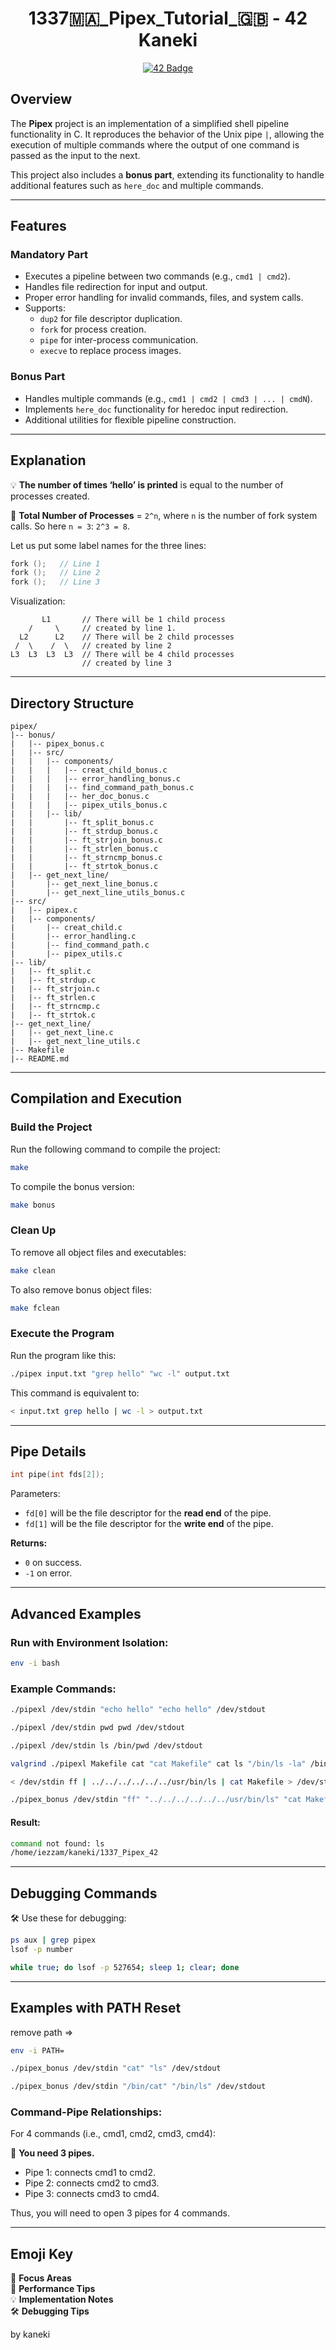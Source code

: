 
<h1 align="center">1337🇲🇦_Pipex_Tutorial_🇬🇧 - 42 Kaneki</h1>
<p align="center">
  <a href="https://github.com/KanekiEzz/1337_Pipex_42">
    <img src="https://raw.githubusercontent.com/KanekiEzz/kaneki_badges/refs/heads/main/pipexm.png" alt="42 Badge">
  </a>
</p>


## Overview

The **Pipex** project is an implementation of a simplified shell pipeline functionality in C. It reproduces the behavior of the Unix pipe `|`, allowing the execution of multiple commands where the output of one command is passed as the input to the next.

This project also includes a **bonus part**, extending its functionality to handle additional features such as `here_doc` and multiple commands.

---

## Features

### Mandatory Part

- Executes a pipeline between two commands (e.g., `cmd1 | cmd2`).
- Handles file redirection for input and output.
- Proper error handling for invalid commands, files, and system calls.
- Supports:
  - `dup2` for file descriptor duplication.
  - `fork` for process creation.
  - `pipe` for inter-process communication.
  - `execve` to replace process images.

### Bonus Part

- Handles multiple commands (e.g., `cmd1 | cmd2 | cmd3 | ... | cmdN`).
- Implements `here_doc` functionality for heredoc input redirection.
- Additional utilities for flexible pipeline construction.

---

## Explanation

💡 **The number of times ‘hello’ is printed** is equal to the number of processes created. 

🎯 **Total Number of Processes** = `2^n`, where `n` is the number of fork system calls. So here `n = 3`: 
`2^3 = 8`.  

Let us put some label names for the three lines:

```c
fork ();   // Line 1
fork ();   // Line 2
fork ();   // Line 3
```

Visualization:
```
       L1       // There will be 1 child process 
    /     \     // created by line 1.
  L2      L2    // There will be 2 child processes
 /  \    /  \   // created by line 2
L3  L3  L3  L3  // There will be 4 child processes 
                // created by line 3
```

---

## Directory Structure

```
pipex/
|-- bonus/
|   |-- pipex_bonus.c
|   |-- src/
|   |   |-- components/
|   |   |   |-- creat_child_bonus.c
|   |   |   |-- error_handling_bonus.c
|   |   |   |-- find_command_path_bonus.c
|   |   |   |-- her_doc_bonus.c
|   |   |   |-- pipex_utils_bonus.c
|   |   |-- lib/
|   |       |-- ft_split_bonus.c
|   |       |-- ft_strdup_bonus.c
|   |       |-- ft_strjoin_bonus.c
|   |       |-- ft_strlen_bonus.c
|   |       |-- ft_strncmp_bonus.c
|   |       |-- ft_strtok_bonus.c
|   |-- get_next_line/
|       |-- get_next_line_bonus.c
|       |-- get_next_line_utils_bonus.c
|-- src/
|   |-- pipex.c
|   |-- components/
|       |-- creat_child.c
|       |-- error_handling.c
|       |-- find_command_path.c
|       |-- pipex_utils.c
|-- lib/
|   |-- ft_split.c
|   |-- ft_strdup.c
|   |-- ft_strjoin.c
|   |-- ft_strlen.c
|   |-- ft_strncmp.c
|   |-- ft_strtok.c
|-- get_next_line/
|   |-- get_next_line.c
|   |-- get_next_line_utils.c
|-- Makefile
|-- README.md
```

---

## Compilation and Execution

### Build the Project

Run the following command to compile the project:

```bash
make
```

To compile the bonus version:

```bash
make bonus
```

### Clean Up

To remove all object files and executables:

```bash
make clean
```

To also remove bonus object files:

```bash
make fclean
```

### Execute the Program

Run the program like this:

```bash
./pipex input.txt "grep hello" "wc -l" output.txt
```

This command is equivalent to:

```bash
< input.txt grep hello | wc -l > output.txt
```

---

## Pipe Details

```c
int pipe(int fds[2]);
```

Parameters:

- `fd[0]` will be the file descriptor for the **read end** of the pipe.
- `fd[1]` will be the file descriptor for the **write end** of the pipe.

**Returns:**
- `0` on success.
- `-1` on error.

---

## Advanced Examples

### Run with Environment Isolation:

```bash
env -i bash
```

### Example Commands:

```bash
./pipexl /dev/stdin "echo hello" "echo hello" /dev/stdout
```

```bash
./pipexl /dev/stdin pwd pwd /dev/stdout
```

```bash
./pipexl /dev/stdin ls /bin/pwd /dev/stdout
```

```bash
valgrind ./pipexl Makefile cat "cat Makefile" cat ls "/bin/ls -la" /bin/ls/cat /dev/stdout
```

```bash
< /dev/stdin ff | ../../../../../../usr/bin/ls | cat Makefile > /dev/stdout
```

```bash
./pipex_bonus /dev/stdin "ff" "../../../../../../usr/bin/ls" "cat Makefile" /dev/stdout
```

#### Result:

```bash
command not found: ls
/home/iezzam/kaneki/1337_Pipex_42
```

---

## Debugging Commands

🛠️ Use these for debugging:

```bash
ps aux | grep pipex
lsof -p number

while true; do lsof -p 527654; sleep 1; clear; done
```

---

## Examples with PATH Reset

remove path => 
```bash
env -i PATH= 
```
```bash
./pipex_bonus /dev/stdin "cat" "ls" /dev/stdout
```
```bash
./pipex_bonus /dev/stdin "/bin/cat" "/bin/ls" /dev/stdout
```
### Command-Pipe Relationships:

For 4 commands (i.e., cmd1, cmd2, cmd3, cmd4):

🎯 **You need 3 pipes.**
- Pipe 1: connects cmd1 to cmd2.
- Pipe 2: connects cmd2 to cmd3.
- Pipe 3: connects cmd3 to cmd4.

Thus, you will need to open 3 pipes for 4 commands.

---

## Emoji Key

🎯 **Focus Areas**  
🚀 **Performance Tips**  
💡 **Implementation Notes**  
🛠️ **Debugging Tips**

by kaneki

